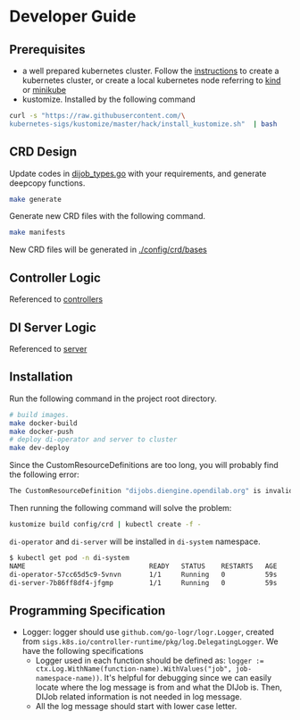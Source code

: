 # Developer Guide

## Prerequisites

- a well prepared kubernetes cluster. Follow the [instructions](https://kubernetes.io/docs/setup/production-environment/tools/kubeadm/create-cluster-kubeadm/) to create a kubernetes cluster, or create a local kubernetes node referring to [kind](https://kind.sigs.k8s.io/docs/user/quick-start/) or [minikube](https://minikube.sigs.k8s.io/docs/start/)
- kustomize. Installed by the following command

```bash
curl -s "https://raw.githubusercontent.com/\
kubernetes-sigs/kustomize/master/hack/install_kustomize.sh"  | bash
```

## CRD Design

Update codes in [dijob_types.go](./api/v1alpha2/dijob_types.go) with your requirements, and generate deepcopy functions.

```bash
make generate
```

Generate new CRD files with the following command.

```bash
make manifests
```

New CRD files will be generated in [./config/crd/bases](./config/crd/bases)

## Controller Logic

Referenced to [controllers](./controllers)

## DI Server Logic

Referenced to [server](./server)

## Installation

Run the following command in the project root directory.

```bash
# build images. 
make docker-build
make docker-push
# deploy di-operator and server to cluster
make dev-deploy
```

Since the CustomResourceDefinitions are too long, you will probably find the following error:

```bash
The CustomResourceDefinition "dijobs.diengine.opendilab.org" is invalid: metadata.annotations: Too long: must have at most 262144 bytes
```

Then running the following command will solve the problem:

```bash
kustomize build config/crd | kubectl create -f -
```

`di-operator` and `di-server` will be installed in `di-system` namespace.

```bash
$ kubectl get pod -n di-system
NAME                               READY   STATUS    RESTARTS   AGE
di-operator-57cc65d5c9-5vnvn       1/1     Running   0          59s
di-server-7b86ff8df4-jfgmp         1/1     Running   0          59s
```

## Programming Specification

- Logger: logger should use `github.com/go-logr/logr.Logger`, created from `sigs.k8s.io/controller-runtime/pkg/log.DelegatingLogger`. We have the following specifications
  - Logger used in each function should be defined as: `logger := ctx.Log.WithName(function-name).WithValues("job", job-namespace-name))`. It's helpful for debugging since we can easily locate where the log message is from and what the DIJob is. Then, DIJob related information is not needed in log message.
  - All the log message should start with lower case letter.
